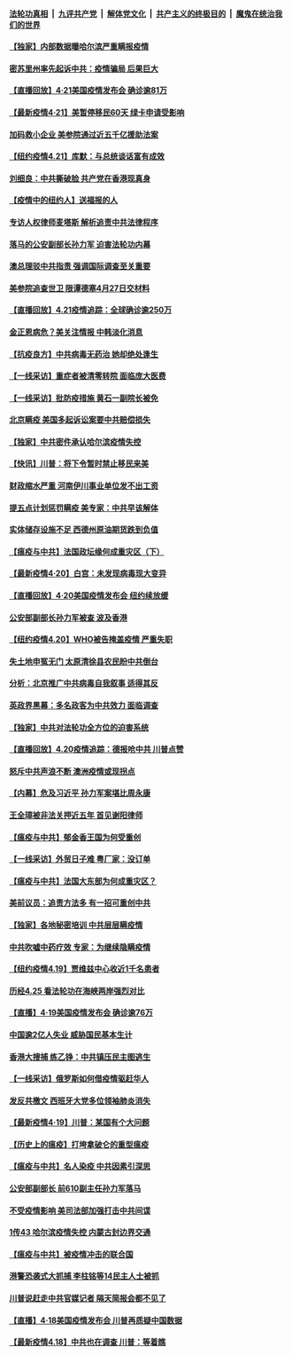 

####  [法轮功真相](../../../../basic/blob/master/README.md?t=04221331) &nbsp;|&nbsp; [九评共产党](../../../../9ping.md/blob/master/README.md?t=04221331) &nbsp;|&nbsp; [解体党文化](../../../../jtdwh.md/blob/master/README.md?t=04221331)  &nbsp;|&nbsp; [共产主义的终极目的](../../../../gczydzjmd.md/blob/master/README.md?t=04221331) &nbsp;|&nbsp; [魔鬼在统治我们的世界](../../../../mgztzwmdsj.md/blob/master/README.md?t=04221331) 

#### [【独家】内部数据曝哈尔滨严重瞒报疫情](../pages/nf4514/n12050207.md?t=04221331) 

#### [密苏里州率先起诉中共：疫情骗局 后果巨大](../pages/nf4514/n12050604.md?t=04221331) 

#### [【直播回放】4·21美国疫情发布会 确诊逾81万](../pages/nf4514/n12050506.md?t=04221331) 

#### [【最新疫情4·21】美暂停移民60天 绿卡申请受影响](../pages/nf4514/n12047765.md?t=04221331) 

#### [加码救小企业 美参院通过近五千亿援助法案](../pages/nf4514/n12050572.md?t=04221331) 

#### [【纽约疫情4.21】库默：与总统谈话富有成效](../pages/nf4514/n12049065.md?t=04221331) 

#### [刘细良：中共撕破脸 共产党在香港现真身](../pages/nf4514/n12050446.md?t=04221331) 

#### [【疫情中的纽约人】送福报的人](../pages/nf4514/n12050381.md?t=04221331) 

#### [专访人权律师麦塔斯 解析追责中共法律程序](../pages/nf4514/n12050051.md?t=04221331) 

#### [落马的公安副部长孙力军 迫害法轮功内幕](../pages/nf4514/n12049533.md?t=04221331) 

#### [澳总理驳中共指责 强调国际调查至关重要](../pages/nf4514/n12049391.md?t=04221331) 

#### [美参院追查世卫 限谭德塞4月27日交材料](../pages/nf4514/n12049335.md?t=04221331) 

#### [【直播回放】4.21疫情追踪：全球确诊逾250万](../pages/nf4514/n12049251.md?t=04221331) 

#### [金正恩病危？美关注情报 中韩淡化消息](../pages/nf4514/n12048735.md?t=04221331) 

#### [【抗疫良方】中共病毒无药治 她却绝处逢生](../pages/nf4514/n12047472.md?t=04221331) 

#### [【一线采访】重症者被清零转院 面临庞大医费](../pages/nf4514/n12048509.md?t=04221331) 

#### [【一线采访】批防疫措施 黄石一副院长被免](../pages/nf4514/n12047649.md?t=04221331) 

#### [北京瞒疫 美国多起诉讼案要中共赔偿损失](../pages/nf4514/n12047800.md?t=04221331) 

#### [【独家】中共密件承认哈尔滨疫情失控](../pages/nf4514/n12047737.md?t=04221331) 

#### [【快讯】川普：将下令暂时禁止移民来美](../pages/nf4514/n12048042.md?t=04221331) 

#### [财政缩水严重 河南伊川事业单位发不出工资](../pages/nf4514/n12047616.md?t=04221331) 

#### [提五点计划惩罚瞒疫 美专家：中共早该解体](../pages/nf4514/n12047186.md?t=04221331) 

#### [实体储存设施不足 西德州原油期货跌到负值](../pages/nf4514/n12047708.md?t=04221331) 

#### [【瘟疫与中共】法国政坛缘何成重灾区（下）](../pages/nf4514/n12047240.md?t=04221331) 

#### [【最新疫情4·20】白宫：未发现病毒现大变异](../pages/nf4514/n12042760.md?t=04221331) 

#### [【直播回放】4·20美国疫情发布会 纽约续放缓](../pages/nf4514/n12047171.md?t=04221331) 

#### [公安部副部长孙力军被查 波及香港](../pages/nf4514/n12047398.md?t=04221331) 

#### [【纽约疫情4.20】WHO被告掩盖疫情 严重失职](../pages/nf4514/n12046022.md?t=04221331) 

#### [失土地申冤无门 太原清徐县农民盼中共倒台](../pages/nf4514/n12046796.md?t=04221331) 

#### [分析：北京推广中共病毒自我叙事 适得其反](../pages/nf4514/n12046750.md?t=04221331) 

#### [英政界黑幕：多名政客为中共效力 面临调查](../pages/nf4514/n12046089.md?t=04221331) 

#### [【独家】中共对法轮功全方位的迫害系统](../pages/nf4514/n12037781.md?t=04221331) 

#### [【直播回放】4.20疫情追踪：德报呛中共 川普点赞](../pages/nf4514/n12046097.md?t=04221331) 

#### [怒斥中共声浪不断 澳洲疫情或现拐点](../pages/nf4514/n12045111.md?t=04221331) 

#### [【内幕】危及习近平 孙力军案堪比周永康](../pages/nf4514/n12045614.md?t=04221331) 

#### [王全璋被非法关押近五年 首见谢阳律师](../pages/nf4514/n12045456.md?t=04221331) 

#### [【瘟疫与中共】郁金香王国为何受重创](../pages/nf4514/n12044918.md?t=04221331) 

#### [【一线采访】外贸日子难 粤厂家：没订单](../pages/nf4514/n12044615.md?t=04221331) 

#### [【瘟疫与中共】法国大东部为何成重灾区？](../pages/nf4514/n12044619.md?t=04221331) 

#### [美前议员：追责方法多 有一招可重创中共](../pages/nf4514/n12044540.md?t=04221331) 

#### [【独家】各地秘密培训 中共层层瞒疫情](../pages/nf4514/n12043760.md?t=04221331) 

#### [中共吹嘘中药疗效 专家：为继续隐瞒疫情](../pages/nf4514/n12044474.md?t=04221331) 

#### [【纽约疫情4.19】贾维兹中心收近1千名患者](../pages/nf4514/n12043344.md?t=04221331) 

#### [历经4.25 看法轮功在海峡两岸强烈对比](../pages/nf4514/n12043502.md?t=04221331) 

#### [【直播】4·19美国疫情发布会 确诊逾76万](../pages/nf4514/n12044171.md?t=04221331) 

#### [中国逾2亿人失业 威胁国民基本生计](../pages/nf4514/n12044309.md?t=04221331) 

#### [香港大搜捕 练乙铮：中共镇压民主图逃生](../pages/nf4514/n12044320.md?t=04221331) 

#### [【一线采访】俄罗斯如何借疫情驱赶华人](../pages/nf4514/n12044225.md?t=04221331) 

#### [发反共檄文 西班牙大党多位领袖肺炎消失](../pages/nf4514/n12043675.md?t=04221331) 

#### [【最新疫情4·19】川普：某国有个大问题](../pages/nf4514/n12040543.md?t=04221331) 

#### [【历史上的瘟疫】打垮拿破仑的重型瘟疫](../pages/nf4514/n12025238.md?t=04221331) 

#### [【瘟疫与中共】名人染疫 中共因素引深思](../pages/nf4514/n12042708.md?t=04221331) 

#### [公安部副部长 前610副主任孙力军落马](../pages/nf4514/n12043496.md?t=04221331) 

#### [不受疫情影响 美司法部加强打击中共间谍](../pages/nf4514/n12025974.md?t=04221331) 

#### [1传43 哈尔滨疫情失控 内蒙古封边界交通](../pages/nf4514/n12042892.md?t=04221331) 

#### [【瘟疫与中共】被疫情冲击的联合国](../pages/nf4514/n12039853.md?t=04221331) 

#### [港警恐袭式大抓捕 李柱铭等14民主人士被抓](../pages/nf4514/n12042713.md?t=04221331) 

#### [川普说赶走中共官媒记者 隔天简报会都不见了](../pages/nf4514/n12042638.md?t=04221331) 

#### [【直播】4·18美国疫情发布会 川普再质疑中国数据](../pages/nf4514/n12042309.md?t=04221331) 

#### [【最新疫情4.18】中共也在调查 川普：等着瞧](../pages/nf4514/n12040446.md?t=04221331) 

